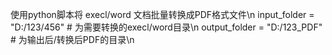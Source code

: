 使用python脚本将 execl/word 文档批量转换成PDF格式文件\n
input_folder = "D:/123/456"   # 为需要转换的execl/word目录\n
output_folder = "D:/123_PDF"  # 为输出后/转换后PDF的目录\n
